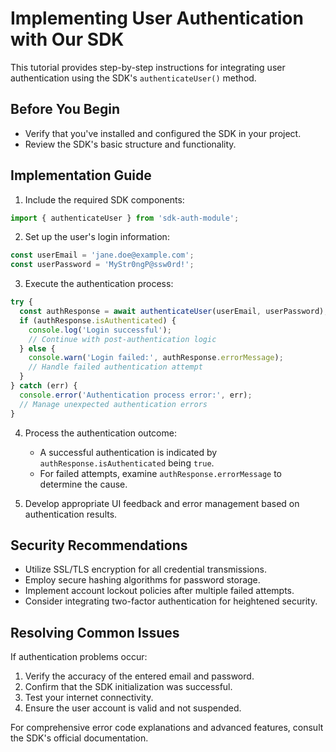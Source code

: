 # Implementing User Authentication with Our SDK

This tutorial provides step-by-step instructions for integrating user authentication using the SDK's `authenticateUser()` method.

## Before You Begin

- Verify that you've installed and configured the SDK in your project.
- Review the SDK's basic structure and functionality.

## Implementation Guide

1. Include the required SDK components:

```javascript
import { authenticateUser } from 'sdk-auth-module';
```

2. Set up the user's login information:

```javascript
const userEmail = 'jane.doe@example.com';
const userPassword = 'MyStr0ngP@ssw0rd!';
```

3. Execute the authentication process:

```javascript
try {
  const authResponse = await authenticateUser(userEmail, userPassword);
  if (authResponse.isAuthenticated) {
    console.log('Login successful');
    // Continue with post-authentication logic
  } else {
    console.warn('Login failed:', authResponse.errorMessage);
    // Handle failed authentication attempt
  }
} catch (err) {
  console.error('Authentication process error:', err);
  // Manage unexpected authentication errors
}
```

4. Process the authentication outcome:
   - A successful authentication is indicated by `authResponse.isAuthenticated` being `true`.
   - For failed attempts, examine `authResponse.errorMessage` to determine the cause.

5. Develop appropriate UI feedback and error management based on authentication results.

## Security Recommendations

- Utilize SSL/TLS encryption for all credential transmissions.
- Employ secure hashing algorithms for password storage.
- Implement account lockout policies after multiple failed attempts.
- Consider integrating two-factor authentication for heightened security.

## Resolving Common Issues

If authentication problems occur:

1. Verify the accuracy of the entered email and password.
2. Confirm that the SDK initialization was successful.
3. Test your internet connectivity.
4. Ensure the user account is valid and not suspended.

For comprehensive error code explanations and advanced features, consult the SDK's official documentation.